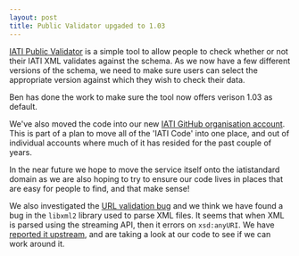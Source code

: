 ```yaml
---
layout: post
title: Public Validator upgaded to 1.03
---
```


[IATI Public Validator](http://tools.aidinfolabs.org/validator/) is a simple tool to allow people to check whether or not their IATI XML validates against the schema. As we now have a few different versions of the schema, we need to make sure users can select the appropriate version against which they wish to check their data.

Ben has done the work to make sure the tool now offers verison 1.03 as default.

We've also moved the code into our new [IATI GitHub organisation account](https://github.com/IATI/). This is part of a plan to move all of the 'IATI Code' into one place, and out of individual accounts where much of it has resided for the past couple of years.

In the near future we hope to move the service itself onto the iatistandard domain as we are also hoping to try to ensure our code lives in places that are easy for people to find, and that make sense!

We also investigated the [URL validation bug](https://github.com/IATI/IATI-Public_Validator/issues/12) and we think we have found a bug in the `libxml2` library used to parse XML files. It seems that when XML is parsed using the streaming API, then it errors on `xsd:anyURI`. We have [reported it upstream](https://bugzilla.gnome.org/show_bug.cgi?id=709171), and are taking a look at our code to see if we can work around it.
